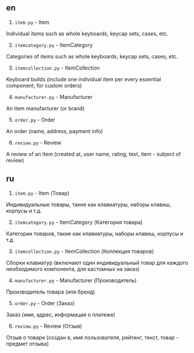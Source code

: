 ## en

1. `item.py` - Item

Individual items such as whole keyboards, keycap sets, cases, etc.

2. `itemcategory.py` - ItemCategory

Categories of items such as whole keyboards, keycap sets, cases, etc.

3. `itemcollection.py` - ItemCollection

Keyboard builds (include one individual item per every essential component, for custom orders)

4. `manufacturer.py` - Manufacturer

An item manufacturer (or brand)

5. `order.py` - Order

An order (name, address, payment info)

6. `review.py` - Review

A review of an item (created at, user name, rating, text, item - subject of review)

## ru

1. `item.py` - Item (Товар)

Индивидуальные товары, такие как клавиатуры, наборы клавиш, корпусы и т.д.

2. `itemcategory.py` - ItemCategory (Категория товара)

Категории товаров, такие как клавиатуры, наборы клавиш, корпусы и т.д.

3. `itemcollection.py` - ItemCollection (Коллекция товаров)

Сборки клавиатур (включают один индивидуальный товар для каждого необходимого компонента, для кастомных на заказ)

4. `manufacturer.py` - Manufacturer (Производитель)

Производитель товара (или бренд)

5. `order.py` - Order (Заказ)

Заказ (имя, адрес, информация о платеже)

6. `review.py` - Review (Отзыв)

Отзыв о товаре (создан в, имя пользователя, рейтинг, текст, товар - предмет отзыва)
